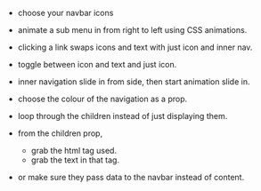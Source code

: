 
* choose your navbar icons
* animate a sub menu in from right to left using CSS animations.
* clicking a link swaps icons and text with just icon and inner nav.
* toggle between icon and text and just icon.
* inner navigation slide in from side, then start animation slide in.
* choose the colour of the navigation as a prop.

* loop through the children instead of just displaying them.
* from the children prop,
   - grab the html tag used.
   - grab the text in that tag.
* or make sure they pass data to the navbar instead of content.
